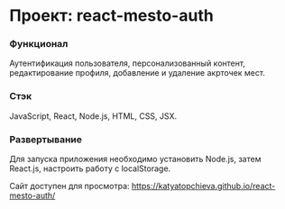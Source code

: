 # Проект: react-mesto-auth

### Функционал
Аутентификация пользователя, персонализованный контент, редактирование профиля, добавление и удаление акрточек мест.

### Стэк
JavaScript, React, Node.js, HTML, CSS, JSX.

### Развертывание
Для запуска приложения необходимо установить Node.js, затем React.js, настроить работу с localStorage.

Сайт доступен для просмотра: https://katyatopchieva.github.io/react-mesto-auth/